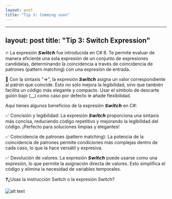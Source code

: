 ```yaml
---
layout: post
title: "Tip 3: Comming soon"
---
```

---
layout: post
title: "Tip 3: Switch Expression"
---

🔥 La expresión 𝙎𝙬𝙞𝙩𝙘𝙝 fue introducida en C# 8. Te permite evaluar de manera eficiente una sola expresión de un conjunto de expresiones candidatas, determinando la coincidencia a través de coincidencia de patrones (pattern matching) con una expresión de entrada.

🚀 Con la sintaxis "=>", la expresión 𝙎𝙬𝙞𝙩𝙘𝙝 asigna un valor correspondiente al patrón que coincide. Esto no sólo mejora la legibilidad, sino que también facilita un código más elegante y compacto. Usar el símbolo de descarte guión bajo (__) como caso por defecto le añade flexibilidad.

Aquí tienes algunos beneficios de la expresión 𝙎𝙬𝙞𝙩𝙘𝙝 en C#:

✅ Concisión y legibilidad: La expresión 𝙎𝙬𝙞𝙩𝙘𝙝 proporciona una sintaxis más concisa, reduciendo código repetitivo y mejorando la legibilidad del código. ¡Perfecto para soluciones limpias y elegantes!

✅ Coincidencia de patrones (pattern matching): La potencia de la coincidencia de patrones permite condiciones más complejas dentro de cada caso, lo que la hace versátil y expresiva.

✅ Devolución de valores: La expresión 𝙎𝙬𝙞𝙩𝙘𝙝 puede usarse como una expresión, lo que permite la asignación directa de valores. Esto simplifica el código y elimina la necesidad de variables temporales.

❓¿Usas la instrucción Switch o la expresión Switch?



![alt text](image.png)
